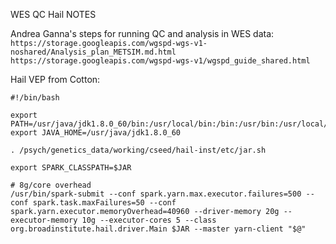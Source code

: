 WES QC Hail NOTES


Andrea Ganna's steps for running QC and analysis in WES data:
``` https://storage.googleapis.com/wgspd-wgs-v1-noshared/Analysis_plan_METSIM.md.html ```
``` https://storage.googleapis.com/wgspd-wgs-v1/wgspd_guide_shared.html ```



Hail VEP from Cotton:

```
#!/bin/bash

export PATH=/usr/java/jdk1.8.0_60/bin:/usr/local/bin:/bin:/usr/bin:/usr/local/sbin:/usr/sbin:/sbin
export JAVA_HOME=/usr/java/jdk1.8.0_60

. /psych/genetics_data/working/cseed/hail-inst/etc/jar.sh

export SPARK_CLASSPATH=$JAR

# 8g/core overhead
/usr/bin/spark-submit --conf spark.yarn.max.executor.failures=500 --conf spark.task.maxFailures=50 --conf spark.yarn.executor.memoryOverhead=40960 --driver-memory 20g --executor-memory 10g --executor-cores 5 --class org.broadinstitute.hail.driver.Main $JAR --master yarn-client "$@"
```
